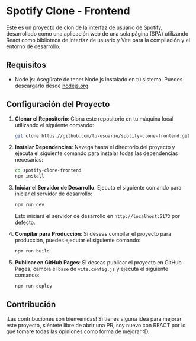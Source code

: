 # Spotify Clone - Frontend

Este es un proyecto de clon de la interfaz de usuario de Spotify, desarrollado como una aplicación web de una sola página (SPA) utilizando React como biblioteca de interfaz de usuario y Vite para la compilación y el entorno de desarrollo.

## Requisitos

- Node.js: Asegúrate de tener Node.js instalado en tu sistema. Puedes descargarlo desde [nodejs.org](https://nodejs.org/).

## Configuración del Proyecto

1. **Clonar el Repositorio**: Clona este repositorio en tu máquina local utilizando el siguiente comando:

    ```bash
    git clone https://github.com/tu-usuario/spotify-clone-frontend.git
    ```

2. **Instalar Dependencias**: Navega hasta el directorio del proyecto y ejecuta el siguiente comando para instalar todas las dependencias necesarias:

    ```bash
    cd spotify-clone-frontend
    npm install
    ```

3. **Iniciar el Servidor de Desarrollo**: Ejecuta el siguiente comando para iniciar el servidor de desarrollo:

    ```bash
    npm run dev
    ```

    Esto iniciará el servidor de desarrollo en `http://localhost:5173` por defecto.

4. **Compilar para Producción**: Si deseas compilar el proyecto para producción, puedes ejecutar el siguiente comando:

    ```bash
    npm run build
    ```

5. **Publicar en GitHub Pages**: Si deseas publicar el proyecto en GitHub Pages, cambia el ```base``` de ```vite.config.js``` y ejecuta el siguiente comando:

    ```bash
    npm run deploy
    ```

## Contribución

¡Las contribuciones son bienvenidas! Si tienes alguna idea para mejorar este proyecto, siéntete libre de abrir una PR, soy nuevo con REACT por lo que tomaré todas las opiniones como forma de mejorar :D.
